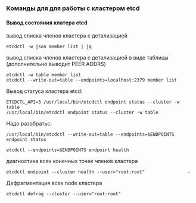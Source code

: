 ### Команды для для работы с кластером etcd

#### Вывод состояния клатера etcd

вывод списка членов кластера с детализацией 

    etcdctl -w json member list | jq   

вывод списка членов кластера с детализацией в виде таблицы (дополнительно выводит  PEER ADDRS)

    etcdctl -w table member list                               
    etcdctl --write-out=table --endpoints=localhost:2379 member list  
    
Вывод статуса кластера etcd:    

    ETCDCTL_API=3 /usr/local/bin/etcdctl endpoint status --cluster -w table
    /usr/local/bin/etcdctl endpoint status --cluster -w table
    
Надо разобратьс:
    
    /usr/local/bin/etcdctl --write-out=table --endpoints=$ENDPOINTS endpoint status
    
    etcdctl --endpoints=$ENDPOINTS endpoint health

диагностика всех конечных точек членов кластера 

    etcdctl endpoint --cluster health --user="root:root"                - 

Дефрагментация всех node кластера

    etcdctl defrag --cluster --user="root:root"     
